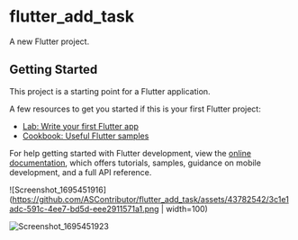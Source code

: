 # flutter_add_task

A new Flutter project.

## Getting Started

This project is a starting point for a Flutter application.

A few resources to get you started if this is your first Flutter project:

- [Lab: Write your first Flutter app](https://docs.flutter.dev/get-started/codelab)
- [Cookbook: Useful Flutter samples](https://docs.flutter.dev/cookbook)

For help getting started with Flutter development, view the
[online documentation](https://docs.flutter.dev/), which offers tutorials,
samples, guidance on mobile development, and a full API reference.

![Screenshot_1695451916](https://github.com/ASContributor/flutter_add_task/assets/43782542/3c1e1adc-591c-4ee7-bd5d-eee2911571a1.png | width=100)


![Screenshot_1695451923](https://github.com/ASContributor/flutter_add_task/assets/43782542/1861970b-9c71-4226-a855-08ee0b64ea0b.png=200X200)



